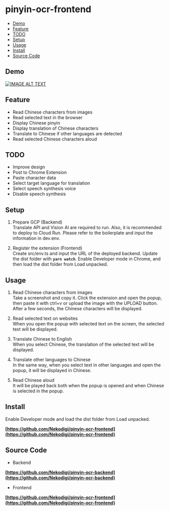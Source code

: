 # pinyin-ocr-frontend

- [Demo](#demo)
- [Feature](#feature)
- [TODO](#todo)
- [Setup](#setup)
- [Usage](#usage)
- [Install](#install)
- [Source Code](#source-code)

## **Demo**


[![IMAGE ALT TEXT](http://img.youtube.com/vi/ynAHunbV380/0.jpg)](http://www.youtube.com/watch?v=ynAHunbV380 "Video Title")

## **Feature**

- Read Chinese characters from images
- Read selected text in the browser
- Display Chinese pinyin
- Display translation of Chinese characters
- Translate to Chinese if other languages are detected
- Read selected Chinese characters aloud

## **TODO**

- Improve design
- Post to Chrome Extension
- Paste character data
- Select target language for translation
- Select speech synthesis voice
- Disable speech synthesis

## **Setup**

1. Prepare GCP (Backend)  
Translate API and Vision AI are required to run. Also, it is recommended to deploy to Cloud Run. Please refer to the boilerplate and input the information in dev.env.  

1. Register the extension (Frontend)  
Create src/env.ts and input the URL of the deployed backend. Update the dist folder with **`yarn watch`**. Enable Developer mode in Chrome, and then load the dist folder from Load unpacked.

## **Usage**

1. Read Chinese characters from images  
Take a screenshot and copy it. Click the extension and open the popup, then paste it with ctrl+v or upload the image with the UPLOAD button. After a few seconds, the Chinese characters will be displayed.

1. Read selected text on websites  
When you open the popup with selected text on the screen, the selected text will be displayed.

1. Translate Chinese to English  
When you select Chinese, the translation of the selected text will be displayed.

1. Translate other languages to Chinese  
In the same way, when you select text in other languages and open the popup, it will be displayed in Chinese.

1. Read Chinese aloud  
It will be played back both when the popup is opened and when Chinese is selected in the popup.

## **Install**

Enable Developer mode and load the dist folder from Load unpacked.

**[https://github.com/Nekodigi/pinyin-ocr-frontend](https://github.com/Nekodigi/pinyin-ocr-frontend)**

## **Source Code**

- Backend

**[https://github.com/Nekodigi/pinyin-ocr-backend](https://github.com/Nekodigi/pinyin-ocr-backend)**

- Frontend

**[https://github.com/Nekodigi/pinyin-ocr-frontend](https://github.com/Nekodigi/pinyin-ocr-frontend)**

